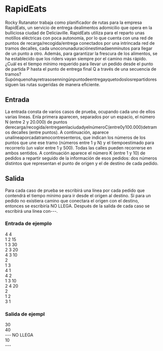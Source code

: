 # RapidEats

Rocky Rutanator trabaja como planificador de rutas para la empresa RapidEats, un servicio de entrega dealimentos adomicilio que opera en la bulliciosa ciudad de Deliciaville. RapidEats utiliza para el reparto unas motillos eléctricas con poca autonomía, por lo que cuenta con una red de puntos de recarga/recogida/entrega conectados por una intrincada red de tramos decalles, cada unoconunaduraciónestimadaenminutos para llegar de un punto a otro. Además, para garantizar la frescura de los alimentos, se ha establecido que los riders vayan siempre por el camino más rápido. ¿Cuál es el tiempo mínimo requerido para llevar un pedido desde el punto de partida P hasta el punto de entrega final Q a través de una secuencia de tramos? Supónquenohayretrasosenningúnpuntodeentregayquetodoslosrepartidoressiguen las rutas sugeridas de manera eficiente.

## Entrada

La entrada consta de varios casos de prueba, ocupando cada uno de ellos varias líneas. Enla primera aparecen, separados por un espacio, el número N (entre 2 y 20.000) de puntos derecarga/recogida/entregaenlaciudadyelnúmeroC(entre0y100.000)detramos decalles (entre puntos). A continuación, aparece unalíneaporcadatramocontresenteros, que indican los números de los puntos que une ese tramo (números entre 1 y N) y el tiempoestimado para recorrerlo (un valor entre 1 y 500). Todas las calles pueden recorrerse en ambos sentidos. A continuación aparece el número K (entre 1 y 10) de pedidos a repartir seguido de la información de esos pedidos: dos números distintos que representan el punto de origen y el de destino de cada pedido.

## Salida

Para cada caso de prueba se escribirá una línea por cada pedido que contendrá el tiempo mínimo para ir desde el origen al destino. Si para un pedido no existiera camino que conectara el origen con el destino, entonces se escribiría NO LLEGA. Después de la salida de cada caso se escribirá una línea con---.

### Entrada de ejemplo

4 4  
1 2 15  
1 3 30  
2 3 20  
4 3 10  
2  
1 3  
4 1  
4 2  
1 3 10  
2 4 20  
2  
1 2  
3 1

### Salida de ejempl

30  
40  
\---
NO LLEGA  
10  
\---
